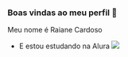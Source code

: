 ### Boas vindas ao meu perfil 🦋

Meu nome é Raiane Cardoso

- E estou estudando na Alura
![]( https://media.tenor.com/pipuMqsxPRIAAAAM/bruh-abbott-elementary.gif)
